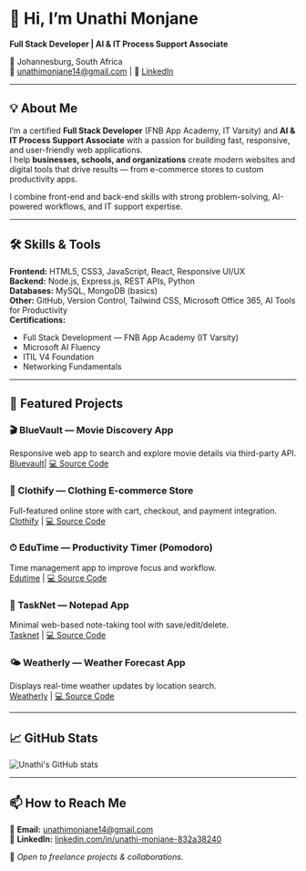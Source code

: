 # 👋 Hi, I’m Unathi Monjane  
**Full Stack Developer | AI & IT Process Support Associate**  

📍 Johannesburg, South Africa  
📧 [unathimonjane14@gmail.com](mailto:unathimonjane14@gmail.com) | 🔗 [LinkedIn](https://www.linkedin.com/in/unathi-monjane-832a38240)  

---

## 💡 About Me  
I’m a certified **Full Stack Developer** (FNB App Academy, IT Varsity) and **AI & IT Process Support Associate** with a passion for building fast, responsive, and user-friendly web applications.  
I help **businesses, schools, and organizations** create modern websites and digital tools that drive results — from e-commerce stores to custom productivity apps.  

I combine front-end and back-end skills with strong problem-solving, AI-powered workflows, and IT support expertise.  

---

## 🛠 Skills & Tools  
**Frontend:** HTML5, CSS3, JavaScript, React, Responsive UI/UX  
**Backend:** Node.js, Express.js, REST APIs, Python  
**Databases:** MySQL, MongoDB (basics)  
**Other:** GitHub, Version Control, Tailwind CSS, Microsoft Office 365, AI Tools for Productivity  
**Certifications:**  
- Full Stack Development — FNB App Academy (IT Varsity)  
- Microsoft AI Fluency  
- ITIL V4 Foundation  
- Networking Fundamentals  

---

## 🚀 Featured Projects  

### 🎬 BlueVault — Movie Discovery App  
Responsive web app to search and explore movie details via third-party API.  
[Bluevault](https://unathi-monjane.github.io/bluevault)| [💻 Source Code](https://github.com/Unathi-Monjane/bluevault)  

### 👕 Clothify — Clothing E-commerce Store  
Full-featured online store with cart, checkout, and payment integration.  
[Clothify](https://unathi-monjane.github.io/clothify) | [💻 Source Code](https://github.com/Unathi-Monjane/clothify)  

### ⏱ EduTime — Productivity Timer (Pomodoro)  
Time management app to improve focus and workflow.  
[Edutime](https://unathi-monjane.github.io/edutime) | [💻 Source Code](https://github.com/Unathi-Monjane/edutime)  

### 📝 TaskNet — Notepad App  
Minimal web-based note-taking tool with save/edit/delete.  
[Tasknet](https://unathi-monjane.github.io/tasknet) | [💻 Source Code](https://github.com/Unathi-Monjane/tasknet)  

### 🌤 Weatherly — Weather Forecast App  
Displays real-time weather updates by location search.  
[Weatherly](https://unathi-monjane.github.io/weatherly) | [💻 Source Code](https://github.com/Unathi-Monjane/weatherly)  

---

## 📈 GitHub Stats  
![Unathi's GitHub stats](https://github-readme-stats.vercel.app/api?username=Unathi-Monjane&show_icons=true&theme=radical)  

---

## 📫 How to Reach Me  
📧 **Email:** [unathimonjane14@gmail.com](mailto:unathimonjane14@gmail.com)  
🔗 **LinkedIn:** [linkedin.com/in/unathi-monjane-832a38240](https://www.linkedin.com/in/unathi-monjane-832a38240)  

💼 *Open to freelance projects & collaborations.*

